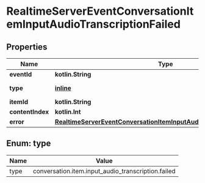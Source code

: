
# RealtimeServerEventConversationItemInputAudioTranscriptionFailed

## Properties
| Name | Type | Description | Notes |
| ------------ | ------------- | ------------- | ------------- |
| **eventId** | **kotlin.String** | The unique ID of the server event. |  |
| **type** | [**inline**](#Type) | The event type, must be &#x60;conversation.item.input_audio_transcription.failed&#x60;.  |  |
| **itemId** | **kotlin.String** | The ID of the user message item. |  |
| **contentIndex** | **kotlin.Int** | The index of the content part containing the audio. |  |
| **error** | [**RealtimeServerEventConversationItemInputAudioTranscriptionFailedError**](RealtimeServerEventConversationItemInputAudioTranscriptionFailedError.md) |  |  |


<a id="Type"></a>
## Enum: type
| Name | Value |
| ---- | ----- |
| type | conversation.item.input_audio_transcription.failed |



